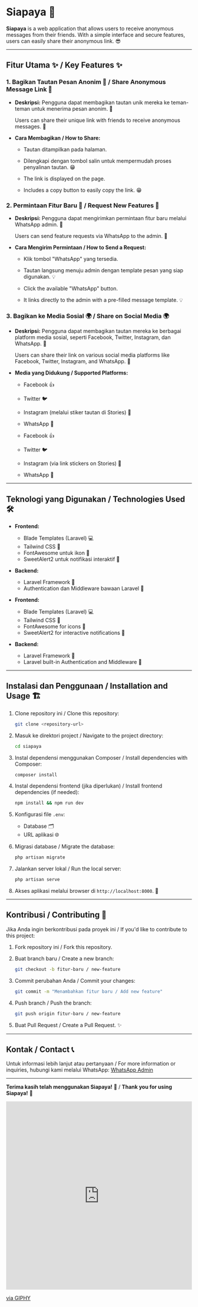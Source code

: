 # Siapaya 🎉

**Siapaya** is a web application that allows users to receive anonymous messages from their friends. With a simple interface and secure features, users can easily share their anonymous link. 😎

---

## Fitur Utama ✨ / Key Features ✨

### 1. Bagikan Tautan Pesan Anonim 📲 / Share Anonymous Message Link 📲

-   **Deskripsi:**
    Pengguna dapat membagikan tautan unik mereka ke teman-teman untuk menerima pesan anonim. 🎤

    Users can share their unique link with friends to receive anonymous messages. 🎤

-   **Cara Membagikan / How to Share:**

    -   Tautan ditampilkan pada halaman.
    -   Dilengkapi dengan tombol salin untuk mempermudah proses penyalinan tautan. 😁

    -   The link is displayed on the page.
    -   Includes a copy button to easily copy the link. 😁

### 2. Permintaan Fitur Baru 🚀 / Request New Features 🚀

-   **Deskripsi:**
    Pengguna dapat mengirimkan permintaan fitur baru melalui WhatsApp admin. 💬

    Users can send feature requests via WhatsApp to the admin. 💬

-   **Cara Mengirim Permintaan / How to Send a Request:**

    -   Klik tombol "WhatsApp" yang tersedia.
    -   Tautan langsung menuju admin dengan template pesan yang siap digunakan. 💡

    -   Click the available "WhatsApp" button.
    -   It links directly to the admin with a pre-filled message template. 💡

### 3. Bagikan ke Media Sosial 🌍 / Share on Social Media 🌍

-   **Deskripsi:**
    Pengguna dapat membagikan tautan mereka ke berbagai platform media sosial, seperti Facebook, Twitter, Instagram, dan WhatsApp. 📢

    Users can share their link on various social media platforms like Facebook, Twitter, Instagram, and WhatsApp. 📢

-   **Media yang Didukung / Supported Platforms:**

    -   Facebook 👍
    -   Twitter 🐦
    -   Instagram (melalui stiker tautan di Stories) 📸
    -   WhatsApp 💬

    -   Facebook 👍
    -   Twitter 🐦
    -   Instagram (via link stickers on Stories) 📸
    -   WhatsApp 💬

---

## Teknologi yang Digunakan / Technologies Used 🛠️

-   **Frontend:**

    -   Blade Templates (Laravel) 💻
    -   Tailwind CSS 🌈
    -   FontAwesome untuk ikon 🎨
    -   SweetAlert2 untuk notifikasi interaktif 🍬

-   **Backend:**

    -   Laravel Framework 🚀
    -   Authentication dan Middleware bawaan Laravel 🔐

-   **Frontend:**

    -   Blade Templates (Laravel) 💻
    -   Tailwind CSS 🌈
    -   FontAwesome for icons 🎨
    -   SweetAlert2 for interactive notifications 🍬

-   **Backend:**
    -   Laravel Framework 🚀
    -   Laravel built-in Authentication and Middleware 🔐

---

## Instalasi dan Penggunaan / Installation and Usage 🏗️

1. Clone repository ini / Clone this repository:

    ```bash
    git clone <repository-url>
    ```

2. Masuk ke direktori project / Navigate to the project directory:

    ```bash
    cd siapaya
    ```

3. Instal dependensi menggunakan Composer / Install dependencies with Composer:

    ```bash
    composer install
    ```

4. Instal dependensi frontend (jika diperlukan) / Install frontend dependencies (if needed):

    ```bash
    npm install && npm run dev
    ```

5. Konfigurasi file `.env`:

    - Database 🗂️
    - URL aplikasi 🌐

6. Migrasi database / Migrate the database:

    ```bash
    php artisan migrate
    ```

7. Jalankan server lokal / Run the local server:

    ```bash
    php artisan serve
    ```

8. Akses aplikasi melalui browser di `http://localhost:8000`. 🚀

---

## Kontribusi / Contributing 🙌

Jika Anda ingin berkontribusi pada proyek ini / If you'd like to contribute to this project:

1. Fork repository ini / Fork this repository.

2. Buat branch baru / Create a new branch:

    ```bash
    git checkout -b fitur-baru / new-feature
    ```

3. Commit perubahan Anda / Commit your changes:

    ```bash
    git commit -m "Menambahkan fitur baru / Add new feature"
    ```

4. Push branch / Push the branch:

    ```bash
    git push origin fitur-baru / new-feature
    ```

5. Buat Pull Request / Create a Pull Request. ✨

---

## Kontak / Contact 📞

Untuk informasi lebih lanjut atau pertanyaan / For more information or inquiries, hubungi kami melalui WhatsApp: [WhatsApp Admin](https://wa.me/6285157433395)

---

**Terima kasih telah menggunakan Siapaya!** 🎉 / **Thank you for using Siapaya!** 🎉

<!-- ![Siapaya Gif](https://media.giphy.com/media/13YZug5x3jC0mo/giphy.gif) -->
<div style="width:100%;height:0;padding-bottom:101%;position:relative;"><iframe src="https://giphy.com/embed/BYoRqTmcgzHcL9TCy1" width="100%" height="100%" style="position:absolute" frameBorder="0" class="giphy-embed" allowFullScreen></iframe></div><p><a href="https://giphy.com/gifs/thank-you-thanks-thumbs-up-BYoRqTmcgzHcL9TCy1">via GIPHY</a></p>
